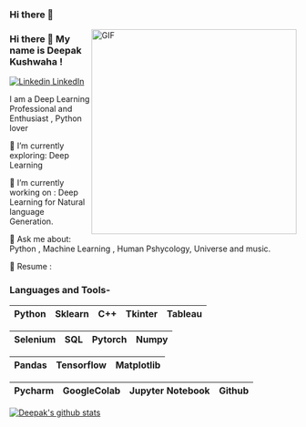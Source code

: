 ### Hi there 👋
<img align="right" alt="GIF" src="https://i.imgur.com/9GNZGLH.gif" width="360"/>

### Hi there 👋 My name is Deepak Kushwaha ! 

[![Linkedin](https://i.stack.imgur.com/gVE0j.png) LinkedIn](https://www.linkedin.com/in/deepak-kushwaha818/)&nbsp;

<!--

Here are some ideas to get you started:

- 🔭 I’m currently working on ...
- 🌱 I’m currently learning ...
- 👯 I’m looking to collaborate on ...
- 🤔 I’m looking for help with ...
- 💬 Ask me about ...
- 📫 How to reach me: ...
- 😄 Pronouns: ...
- ⚡ Fun fact: ...

-->

I am a  Deep Learning Professional and Enthusiast , Python lover
 

🌱 I’m currently exploring: Deep Learning

🔭 I’m currently working on : Deep Learning for Natural language Generation.

💬 Ask me about: Python , Machine Learning , Human Pshycology, Universe and music.

📄 Resume : 

### Languages and Tools-


| Python | Sklearn | C++ | Tkinter | Tableau |
| :---: | :---: | :---: | :---: | :---: |

| Selenium | SQL | Pytorch | Numpy |
| :---: | :---: | :---: | :---: |


| Pandas | Tensorflow | Matplotlib |
| :---: | :---: | :---: |


| Pycharm | GoogleColab | Jupyter Notebook | Github |
| :---: | :---: | :---: | :---: |

[![Deepak's github stats](https://github-readme-stats.vercel.app/api?username=KushwahaDK)](https://github.com/KushwahaDK/github-readme-stats)
